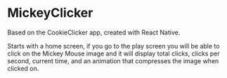 # MickeyClicker
Based on the CookieClicker app, created with React Native.

Starts with a home screen, if you go to the play screen you will be able to click on the Mickey Mouse image
and it will display total clicks, clicks per second, current time, and an animation that compresses the image
when clicked on.
